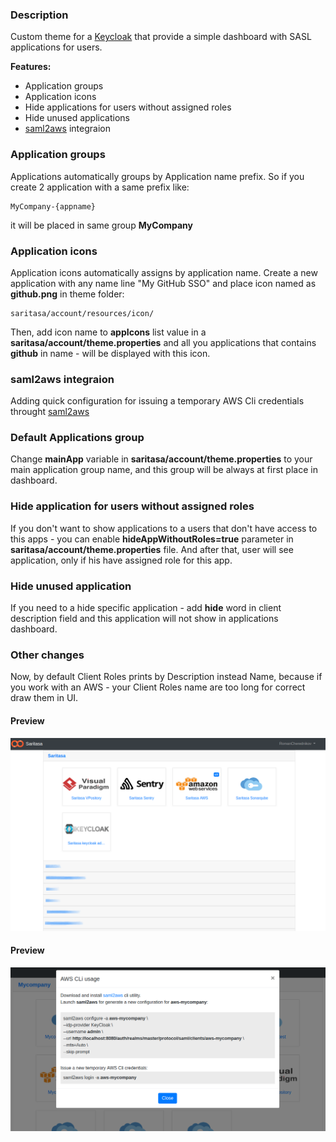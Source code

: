 ### Description
Custom theme for a [Keycloak](https://www.keycloak.org) that provide a simple dashboard with SASL applications for users.

**Features:**
* Application groups
* Application icons
* Hide applications for users without assigned roles
* Hide unused applications
* [saml2aws](https://github.com/Versent/saml2aws) integraion


### Application groups
Applications automatically groups by Application name prefix. So if you create 2 application with a same prefix like:

```
MyCompany-{appname}
```

it will be placed in same group **MyCompany**


### Application icons
Application icons automatically assigns by application name.
Create a new application with any name line "My GitHub SSO" and place icon named as **github.png** in theme folder:

```
saritasa/account/resources/icon/
```
Then, add icon name to **appIcons** list value in a **saritasa/account/theme.properties** and all you applications that contains **github** in name - will be displayed with this icon.


### saml2aws integraion
Adding quick configuration for issuing a temporary AWS Cli credentials throught [saml2aws](https://github.com/Versent/saml2aws)


### Default Applications group
Change **mainApp** variable in  **saritasa/account/theme.properties** to your main application group name, and this group will be always at first place in dashboard.


### Hide application for users without assigned roles

If you don't want to show applications to a users that don't have access to this apps - you can enable **hideAppWithoutRoles=true** parameter in **saritasa/account/theme.properties** file. And after that, user will see application, only if his have assigned role for this app.

### Hide unused application

If you need to a hide specific application - add **hide** word in client description field and this application will not show in applications dashboard.

### Other changes

Now, by default Client Roles prints by Description instead Name, because if you work with an AWS - your Client Roles name are too long for correct draw them in UI.

#### Preview

![theme-preview](https://github.com/rma945/keycloack-saritasa-theme/raw/develop/.assets/preview.png)

#### Preview

![saml2aws-preview](https://github.com/rma945/keycloack-saritasa-theme/raw/develop/.assets/saml2aws.png)
